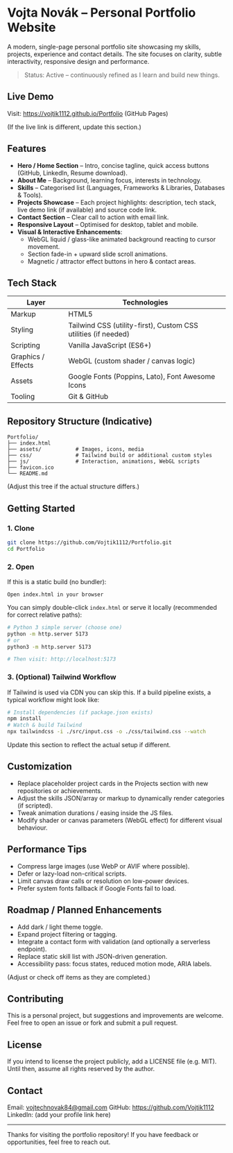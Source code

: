 # Vojta Novák – Personal Portfolio Website

A modern, single-page personal portfolio site showcasing my skills, projects, experience and contact details. The site focuses on clarity, subtle interactivity, responsive design and performance.

> Status: Active – continuously refined as I learn and build new things.

## Live Demo

Visit: https://vojtik1112.github.io/Portfolio (GitHub Pages)

(If the live link is different, update this section.)

## Features

- **Hero / Home Section** – Intro, concise tagline, quick access buttons (GitHub, LinkedIn, Resume download).
- **About Me** – Background, learning focus, interests in technology.
- **Skills** – Categorised list (Languages, Frameworks & Libraries, Databases & Tools).
- **Projects Showcase** – Each project highlights: description, tech stack, live demo link (if available) and source code link.
- **Contact Section** – Clear call to action with email link.
- **Responsive Layout** – Optimised for desktop, tablet and mobile.
- **Visual & Interactive Enhancements**:
  - WebGL liquid / glass-like animated background reacting to cursor movement.
  - Section fade-in + upward slide scroll animations.
  - Magnetic / attractor effect buttons in hero & contact areas.

## Tech Stack

| Layer | Technologies |
|-------|--------------|
| Markup | HTML5 |
| Styling | Tailwind CSS (utility-first), Custom CSS utilities (if needed) |
| Scripting | Vanilla JavaScript (ES6+) |
| Graphics / Effects | WebGL (custom shader / canvas logic) |
| Assets | Google Fonts (Poppins, Lato), Font Awesome Icons |
| Tooling | Git & GitHub |

## Repository Structure (Indicative)
```
Portfolio/
├── index.html
├── assets/           # Images, icons, media
├── css/              # Tailwind build or additional custom styles
├── js/               # Interaction, animations, WebGL scripts
├── favicon.ico
└── README.md
```
(Adjust this tree if the actual structure differs.)

## Getting Started

### 1. Clone
```bash
git clone https://github.com/Vojtik1112/Portfolio.git
cd Portfolio
```

### 2. Open
If this is a static build (no bundler):
```text
Open index.html in your browser
```
You can simply double-click `index.html` or serve it locally (recommended for correct relative paths):
```bash
# Python 3 simple server (choose one)
python -m http.server 5173
# or
python3 -m http.server 5173

# Then visit: http://localhost:5173
```

### 3. (Optional) Tailwind Workflow
If Tailwind is used via CDN you can skip this. If a build pipeline exists, a typical workflow might look like:
```bash
# Install dependencies (if package.json exists)
npm install
# Watch & build Tailwind
npx tailwindcss -i ./src/input.css -o ./css/tailwind.css --watch
```
Update this section to reflect the actual setup if different.

## Customization

- Replace placeholder project cards in the Projects section with new repositories or achievements.
- Adjust the skills JSON/array or markup to dynamically render categories (if scripted).
- Tweak animation durations / easing inside the JS files.
- Modify shader or canvas parameters (WebGL effect) for different visual behaviour.

## Performance Tips

- Compress large images (use WebP or AVIF where possible).
- Defer or lazy-load non-critical scripts.
- Limit canvas draw calls or resolution on low-power devices.
- Prefer system fonts fallback if Google Fonts fail to load.

## Roadmap / Planned Enhancements

- Add dark / light theme toggle.
- Expand project filtering or tagging.
- Integrate a contact form with validation (and optionally a serverless endpoint).
- Replace static skill list with JSON-driven generation.
- Accessibility pass: focus states, reduced motion mode, ARIA labels.

(Adjust or check off items as they are completed.)

## Contributing

This is a personal project, but suggestions and improvements are welcome. Feel free to open an issue or fork and submit a pull request.

## License

If you intend to license the project publicly, add a LICENSE file (e.g. MIT). Until then, assume all rights reserved by the author.

## Contact

Email: [vojtechnovak84@gmail.com](mailto:vojtechnovak84@gmail.com)
GitHub: https://github.com/Vojtik1112
LinkedIn: (add your profile link here)

---

Thanks for visiting the portfolio repository! If you have feedback or opportunities, feel free to reach out.
